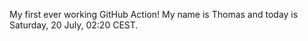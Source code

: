 My first ever working GitHub Action!
My name is Thomas and today is Saturday, 20 July, 02:20 CEST. 

